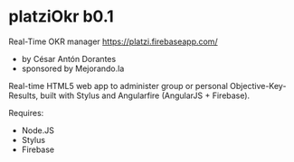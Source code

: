 platziOkr b0.1
=========

Real-Time OKR manager
https://platzi.firebaseapp.com/

- by César Antón Dorantes
- sponsored by Mejorando.la

Real-time HTML5 web app to administer group or personal Objective-Key-Results, built with Stylus and Angularfire (AngularJS + Firebase).

Requires:

* Node.JS
* Stylus
* Firebase 
